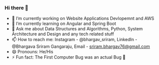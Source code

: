 ### Hi there 👋

- 🔭 I’m currently working on Website Applications Devlopemnt and AWS
- 🌱 I’m currently learning on Angular and Spring Boot
- 💬 Ask me about Data Structures and Algorithms, Python, System Architecture and Design and any tech related stuff
- 📫 How to reach me: Instagram - @bhargav_sriram, LinkedIn - @Bhargava Sriram Gangaraju, Email - sriram.bhargav76@gmail.com 
- 😄 Pronouns: He/His
- ⚡ Fun fact: The First Computer Bug was an actual Bug 🔌
